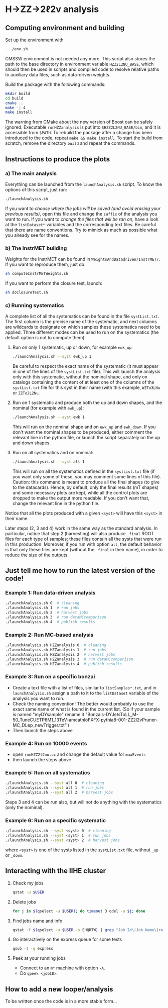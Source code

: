 # H&rarr;ZZ&rarr;2&ell;2&nu; analysis

## Computing environment and building

Set up the environment with

```sh
. ./env.sh
```

CMSSW environment is not needed any more. This script also stores the path to the base directory in environment variable `HZZ2L2NU_BASE`, which should then be used in scripts and compiled code to resolve relative paths to auxiliary data files, such as data-driven weights.

Build the package with the following commands:

```sh
mkdir build
cd build
cmake ..
make -j 4
make install
```

The warning from CMake about the new version of Boost can be safely ignored. Executable `runHZZanalysis` is put into `$HZZ2L2NU_BASE/bin`, and it is accessible from `$PATH`. To rebuild the package after a change has been introduced to the code, repeat `make && make install`. To start the build from scratch, remove the directory `build` and repeat the commands.


## Instructions to produce the plots


### a) The main analysis

Everything can be launched from the `launchAnalysis.sh` script. To know the options of this script, just run:

```sh
./launchAnalysis.sh
```

If you want to *choose where the jobs will be saved (and avoid erasing your previous results)*, open this file and change the `suffix` of the analysis you want to run.
If you want to *change the files that will be ran on*, have a look at the `listDataset*` variables and the corresponding text files. Be careful that there are name conventions. Try to mimick as much as possible what you already see for the names.

### b) The InstrMET building

Weights for the InstrMET can be found in `WeightsAndDatadriven/InstrMET/`. If you want to reproduce them, just do:

```sh
sh computeInstrMETWeights.sh
```

If you want to perform the closure test, launch:

```sh
sh doClosureTest.sh
```

### c) Running systematics

A complete list of all the systematics can be found in the file `systList.txt`. The first column is the precise name of the systematic, and next columns are wildcards to designate on which samples these systematics need to be applied. Three different modes can be used to run on the systematics (the default option is not to compute them):

1. Run on only 1 systematic, up or down, for example `ewk_up`:

   ```sh
   ./launchAnalysis.sh --syst ewk_up 1
   ```

   Be careful to respect the exact name of the systematic (it must appear in one of the lines of the `systList.txt` file). This will launch the analysis only with this systematic, without the nominal shape, and only on catalogs containing the content of at least one of the columns of the `systList.txt` file for this syst in their name (with this example, `WZTo3LNu` or `ZZTo2L2Nu`.

2. Run on 1 systematic and produce both the up and down shapes, and the nominal (for example with `ewk_up`):

   ```sh
   ./launchAnalysis.sh --syst ewk 1
   ```

   This will run on the nominal shape and on `ewk_up` and `ewk_down`. If you don't want the nominal shapes to be produced, either comment the relevant line in the python file, or launch the script separately on the up and down shapes.

3. Run on all systematics and on nominal:

   ```sh
   ./launchAnalysis.sh --syst all 1
   ```

   This will run on all the systematics defined in the `systList.txt` file (if you want only some of these, you may comment some lines of this file). Caution: this command is meant to produce all the final shapes (to give to the datacards). Hence, by default, only the final results (mT shapes) and some necessary plots are kept, while all the control plots are dropped to make the output more readable. If you don't want that, change the relevant line in the python file.

Notice that all the plots produced with a given `<syst>` will have this `<syst>` in their name.

Later steps (2, 3 and 4) work in the same way as the standard analysis. In particular, notice that step 2 (harvesting) will also produce `_final` ROOT files for each type of samples; these files contain all the systs that were run in this production. Moreover, if you run with option `all`, the default behavior is that only these files are kept (without the `_final` in their name), in order to reduce the size of the outputs.


## Just tell me how to run the latest version of the code!

### Example 1: Run data-driven analysis

```sh
./launchAnalysis.sh 0  # cleaning
./launchAnalysis.sh 1  # run jobs
./launchAnalysis.sh 2  # harvest jobs
./launchAnalysis.sh 3  # run dataMCcomparison
./launchAnalysis.sh 4  # publish results
```

### Example 2: Run MC-based analysis

```sh
./launchAnalysis.sh HZZanalysis 0  # cleaning
./launchAnalysis.sh HZZanalysis 1  # run jobs
./launchAnalysis.sh HZZanalysis 2  # harvest jobs
./launchAnalysis.sh HZZanalysis 3  # run dataMCcomparison
./launchAnalysis.sh HZZanalysis 4  # publish results
```

### Example 3: Run on a specific bonzai

   - Create a text file with a list of files, similar to `listSamples*.txt`, and in `launchAnalysis.sh` assign a path to it to the `listDataset` variable of the analysis you want to run.
   - Check the naming convention! The better would probably to use the exact same name of what is found in the current list. (So if your sample is named "myDYsample" rename it "Bonzais-DYJetsToLL_M-50_TuneCUETP8M1_13TeV-amcatnloFXFX-pythia8-001-ZZ2l2vPruner-MC_DLep_newTrigger.txt".)
   - Then launch the steps above

### Example 4: Run on 10000 events

   - open `runHZZ2l2nu.cc` and change the default value for `maxEvents`
   - then  launch the steps above

### Example 5: Run on all systematics

```sh
./launchAnalysis.sh --syst all 0  # cleaning
./launchAnalysis.sh --syst all 1  # run jobs
./launchAnalysis.sh --syst all 2  # harvest jobs
```

Steps 3 and 4 can be run also, but will not do anything with the systematics (only the nominal).

### Example 6: Run on a specific systematic

```sh
./launchAnalysis.sh --syst <syst> 0  # cleaning
./launchAnalysis.sh --syst <syst> 1  # run jobs
./launchAnalysis.sh --syst <syst> 2  # harvest jobs
```

where `<syst>` is one of the systs listed in the `systList.txt` file, without `_up` or `_down`.



## Interacting with the IIHE cluster

1. Check my jobs

   ```sh
   qstat -u $USER
   ```

2. Delete jobs

   ```sh
   for j in $(qselect -u $USER); do timeout 3 qdel -a $j; done
   ```

3. Find jobs name and info

   ```sh
   qstat -f $(qselect -u $USER -s EHQRTW) | grep "Job Id\|Job_Name\|resources_used.walltime"
   ```

4. Go interactively on the express queue for some tests

   ```sh
   qsub -I -q express
   ```

5. Peek at your running jobs

   - Connect to an `m*` machine with option `-A`.
   - Do `qpeek <jobID>`.


## How to add a new looper/analysis

To be written once the code is in a more stable form&hellip;
